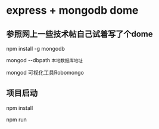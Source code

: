 # express + mongodb dome

## 参照网上一些技术帖自己试着写了个dome

npm install -g mongodb

mongod --dbpath `本地数据库地址`

mongod 可视化工具Robomongo

## 项目启动
 
npm install

npm run
